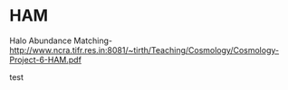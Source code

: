 # HAM
Halo Abundance Matching-
http://www.ncra.tifr.res.in:8081/~tirth/Teaching/Cosmology/Cosmology-Project-6-HAM.pdf

test
